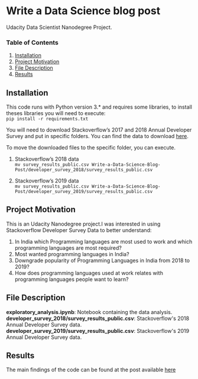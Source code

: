# Write a Data Science blog post
Udacity Data Scientist Nanodegree Project.

### Table of Contents

1. [Installation](#installation)
2. [Project Motivation](#motivation)
3. [File Description](#files)
4. [Results](#results)

## Installation <a name="installation"></a>

This code runs with Python version 3.* and requires some libraries, to install theses libraries you will need to execute: </br>
` pip install -r requirements.txt `

You will need to download Stackoverflow’s 2017 and 2018 Annual Developer Survey and put in specific folders. You can find the data to download [here](https://insights.stackoverflow.com/survey). </br>

To move the downloaded files to the specific folder, you can execute. </br>

1. Stackoverflow’s 2018 data </br>
` mv survey_results_public.csv Write-a-Data-Science-Blog-Post/developer_survey_2018/survey_results_public.csv `</br>

2. Stackoverflow’s 2019 data </br>
` mv survey_results_public.csv Write-a-Data-Science-Blog-Post/developer_survey_2019/survey_results_public.csv `</br>

## Project Motivation <a name="motivation"></a>

This is an Udacity Nanodegree project.I was interested in using Stackoverflow Developer Survey Data to better understand:</br>

1. In India which Programming languages are most used to work and which programming languages are most required? </br>
2. Most wanted programming languages in India? </br>
3. Downgrade popularity of Programming Languages in India from 2018 to 2019? </br>
4. How does programming languages used at work relates with programming languages people want to learn? </br>

## File Description <a name="files"></a>

**exploratory_analysis.ipynb**: Notebook containing the data analysis. </br>
**developer_survey_2018/survey_results_public.csv**: Stackoverflow's 2018 Annual Developer Survey data. </br>
**developer_survey_2019/survey_results_public.csv**: Stackoverflow's 2019 Annual Developer Survey data. </br>

## Results <a name="results"></a>
The main findings of the code can be found at the post available [here](https://rayeez.github.io/analysis-blog/)
